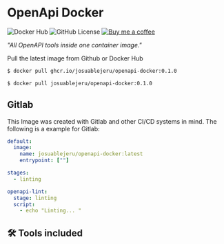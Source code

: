 # OpenApi Docker
![Docker Hub](https://img.shields.io/docker/pulls/josuablejeru/openapi-docker?style=for-the-badge) ![GitHub License](https://img.shields.io/github/license/josuablejeru/openapi-docker?style=for-the-badge)
[![Buy me a coffee](https://img.shields.io/badge/donate-buy%20me%20a%20coffee-orange)](https://buymeacoff.ee/josuablejeru)

*"All OpenAPI tools inside one container image."*

Pull the latest image from Github or Docker Hub
```bash
$ docker pull ghcr.io/josuablejeru/openapi-docker:0.1.0
```
```bash
$ docker pull josuablejeru/openapi-docker:0.1.0
```


## Gitlab
This Image was created with Gitlab and other CI/CD systems in mind.
The following is a example for Gitlab:

```yaml
default:
  image: 
    name: josuablejeru/openapi-docker:latest
    entrypoint: [""]

stages:
  - linting

openapi-lint:
  stage: linting
  script:
    - echo "Linting... "
```

## 🛠️ Tools included
